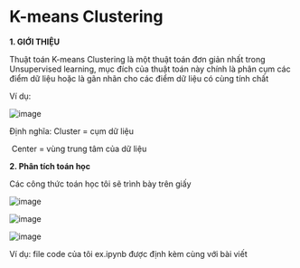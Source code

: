 #                                            K-means Clustering



**1. GIỚI THIỆU**

Thuật toán K-means Clustering là một thuật toán đơn giản nhất trong Unsupervised learning, mục đích của thuật toán này chính là phân cụm các điểm dữ liệu hoặc là gãn nhãn cho các điểm dữ liệu có cùng tính chất

Ví dụ:

![image](https://user-images.githubusercontent.com/42260182/101136861-83aea600-3640-11eb-95ee-c1fe6bd76a35.png)



Định nghĩa: Cluster = cụm dữ liệu

​                     Center = vùng trung tâm của dữ liệu

**2. Phân tích toán học**

Các công thức toán học tôi sẽ trình bày trên giấy 

![image](https://user-images.githubusercontent.com/42260182/101137021-c2446080-3640-11eb-88cc-364d4d3d847f.png)



![image](https://user-images.githubusercontent.com/42260182/101136954-a3de6500-3640-11eb-9332-b00a11dd0809.png)





![image](https://user-images.githubusercontent.com/42260182/101136808-6e397c00-3640-11eb-944a-c350a94ab801.png)





Ví dụ: file code của tôi ex.ipynb được định kèm cùng với bài viết